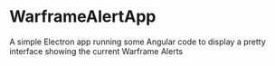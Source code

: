 # WarframeAlertApp
A simple Electron app running some Angular code to display a pretty interface showing the current Warframe Alerts
